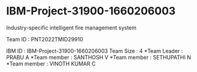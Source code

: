 # IBM-Project-31900-1660206003

Industry-specific intelligent fire management system
 
 </p>
 Team ID : PNT2022TMID29910
 </p>
 IBM ID : IBM-Project-31900-1660206003
 Team Size : 4
  *Team Leader : PRABU A
  *Team member : SANTHOSH V
  *Team member : SETHUPATHI N
  *Team member : VINOTH KUMAR C
